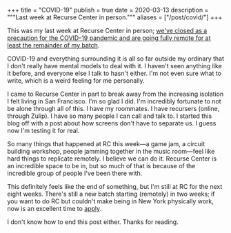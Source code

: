 +++
title = "COVID-19"
publish = true
date = 2020-03-13
description = """Last week at Recurse Center in person."""
aliases = ["/post/covid/"]
+++

This was my last week at Recurse Center in person; [we've closed as a precaution
for the COVID-19 pandemic and are going fully remote for at least the remainder
of my batch][closure].

COVID-19 and everything surrounding it is all so far outside my ordinary that I
don't really have mental models to deal with it. I haven't seen anything like it
before, and everyone else I talk to hasn't either. I'm not even sure what to
write, which is a weird feeling for me personally.

I came to Recurse Center in part to break away from the increasing isolation I
felt living in San Francisco. I'm so glad I did. I'm incredibly fortunate to not
be alone through all of this. I have my roommates. I have recursers (online,
through Zulip). I have so many people I can call and talk to. I started this
blog off with a post about how screens don't have to separate us. I guess now
I'm testing it for real.

So many things that happened at RC this week—a game jam, a circuit building
workshop, people jamming together in the music room—feel like hard things to
replicate remotely. I believe we can do it. Recurse Center is an incredible
space to be in, but so much of that is because of the incredible group of people
I've been there with.

This definitely feels like the end of something, but I'm still at RC for the
next eight weeks. There's still a new batch starting (remotely) in two weeks; if
you want to do RC but couldn't make being in New York physically work, now is an
excellent time to [apply][scout].

I don't know how to end this post either. Thanks for reading.

[closure]: https://www.recurse.com/blog/152-RC-is-online-only-until-at-least-May
[scout]: https://www.recurse.com/scout/click?t=0ed1e008055df394a2f2f5f6115f74af
